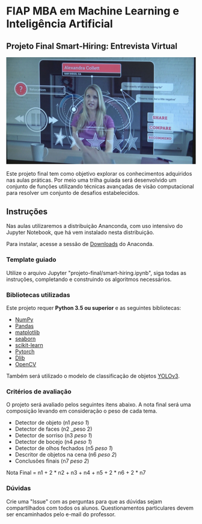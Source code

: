 # FIAP MBA em Machine Learning e Inteligência Artificial

## Projeto Final Smart-Hiring: Entrevista Virtual

<p align="center">
<img src="projeto-final/img/smart-hiring.jpg">
</p>

Este projeto final tem como objetivo explorar os conhecimentos adquiridos nas aulas práticas. Por meio uma trilha guiada será desenvolvido um conjunto de funções utilizando técnicas avançadas de visão computacional para resolver um conjunto de desafios estabelecidos.

## Instruções

Nas aulas utilizaremos a distribuição Ananconda, com uso intensivo do Jupyter Notebook, que há vem instalado nesta distribuição.

Para instalar, acesse a sessão de [Downloads](https://www.anaconda.com/download) do Anaconda.

### Template guiado

Utilize o arquivo Jupyter "projeto-final/smart-hiring.ipynb", siga todas as instruções, completando e construindo os algoritmos necessários.

### Bibliotecas utilizadas

Este projeto requer **Python 3.5 ou superior** e as seguintes bibliotecas:

- [NumPy](http://www.numpy.org/)
- [Pandas](http://pandas.pydata.org/)
- [matplotlib](http://matplotlib.org/)
- [seaborn](http://seaborn.pydata.org/)
- [scikit-learn](http://scikit-learn.org/stable/)
- [Pytorch](https://pytorch.org/)
- [Dlib](http://dlib.net/)
- [OpenCV](https://opencv.org/)

Também será utilizado o modelo de classificação de objetos [YOLOv3](https://pjreddie.com/darknet/yolo/). 

### Critérios de avaliação

O projeto será avaliado pelos seguintes itens abaixo. A nota final será uma composição levando em consideração o peso de cada tema.

- Detector de objeto (n1 _peso 1_)
- Detector de faces (n2 _peso 2)
- Detector de sorriso (n3 _peso 1_)
- Detector de bocejo (n4 _peso 1_)
- Detector de olhos fechados (n5 _peso 1_)
- Descritor de objetos na cena (n6 _peso 2_)
- Conclusões finais (n7 _peso 2_)

Nota Final = n1 + 2 * n2 +  n3 + n4 + n5 + 2 * n6 + 2 * n7

### Dúvidas

Crie uma "Issue" com as perguntas para que as dúvidas sejam compartilhados com todos os alunos. Questionamentos particulares devem ser encaminhados pelo e-mail do professor.
